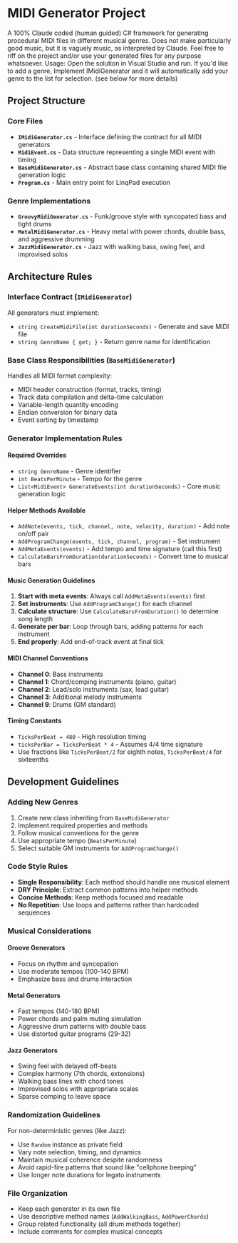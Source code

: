 # MIDI Generator Project

A 100% Claude coded (human guided) C# framework for generating procedural MIDI files in different musical genres.
Does not make particularly good music, but it is vaguely music, as interpreted by Claude. 
Feel free to riff on the project and/or use your generated files for any purpose whatsoever.
Usage: Open the solution in Visual Studio and run. If you'd like to add a genre, Implement IMidiGenerator and it will automatically add your genre to the list for selection. (see below for more details)

## Project Structure

### Core Files
- **`IMidiGenerator.cs`** - Interface defining the contract for all MIDI generators
- **`MidiEvent.cs`** - Data structure representing a single MIDI event with timing
- **`BaseMidiGenerator.cs`** - Abstract base class containing shared MIDI file generation logic
- **`Program.cs`** - Main entry point for LinqPad execution

### Genre Implementations
- **`GroovyMidiGenerator.cs`** - Funk/groove style with syncopated bass and tight drums
- **`MetalMidiGenerator.cs`** - Heavy metal with power chords, double bass, and aggressive drumming
- **`JazzMidiGenerator.cs`** - Jazz with walking bass, swing feel, and improvised solos

## Architecture Rules

### Interface Contract (`IMidiGenerator`)
All generators must implement:
- `string CreateMidiFile(int durationSeconds)` - Generate and save MIDI file
- `string GenreName { get; }` - Return genre name for identification

### Base Class Responsibilities (`BaseMidiGenerator`)
Handles all MIDI format complexity:
- MIDI header construction (format, tracks, timing)
- Track data compilation and delta-time calculation
- Variable-length quantity encoding
- Endian conversion for binary data
- Event sorting by timestamp

### Generator Implementation Rules

#### Required Overrides
- `string GenreName` - Genre identifier
- `int BeatsPerMinute` - Tempo for the genre
- `List<MidiEvent> GenerateEvents(int durationSeconds)` - Core music generation logic

#### Helper Methods Available
- `AddNote(events, tick, channel, note, velocity, duration)` - Add note on/off pair
- `AddProgramChange(events, tick, channel, program)` - Set instrument
- `AddMetaEvents(events)` - Add tempo and time signature (call this first)
- `CalculateBarsFromDuration(durationSeconds)` - Convert time to musical bars

#### Music Generation Guidelines

1. **Start with meta events**: Always call `AddMetaEvents(events)` first
2. **Set instruments**: Use `AddProgramChange()` for each channel
3. **Calculate structure**: Use `CalculateBarsFromDuration()` to determine song length
4. **Generate per bar**: Loop through bars, adding patterns for each instrument
5. **End properly**: Add end-of-track event at final tick

#### MIDI Channel Conventions
- **Channel 0**: Bass instruments
- **Channel 1**: Chord/comping instruments (piano, guitar)
- **Channel 2**: Lead/solo instruments (sax, lead guitar)
- **Channel 3**: Additional melody instruments
- **Channel 9**: Drums (GM standard)

#### Timing Constants
- `TicksPerBeat = 480` - High resolution timing
- `ticksPerBar = TicksPerBeat * 4` - Assumes 4/4 time signature
- Use fractions like `TicksPerBeat/2` for eighth notes, `TicksPerBeat/4` for sixteenths

## Development Guidelines

### Adding New Genres

1. Create new class inheriting from `BaseMidiGenerator`
2. Implement required properties and methods
3. Follow musical conventions for the genre
4. Use appropriate tempo (`BeatsPerMinute`)
5. Select suitable GM instruments for `AddProgramChange()`

### Code Style Rules

- **Single Responsibility**: Each method should handle one musical element
- **DRY Principle**: Extract common patterns into helper methods
- **Concise Methods**: Keep methods focused and readable
- **No Repetition**: Use loops and patterns rather than hardcoded sequences

### Musical Considerations

#### Groove Generators
- Focus on rhythm and syncopation
- Use moderate tempos (100-140 BPM)
- Emphasize bass and drums interaction

#### Metal Generators  
- Fast tempos (140-180 BPM)
- Power chords and palm muting simulation
- Aggressive drum patterns with double bass
- Use distorted guitar programs (29-32)

#### Jazz Generators
- Swing feel with delayed off-beats
- Complex harmony (7th chords, extensions)
- Walking bass lines with chord tones
- Improvised solos with appropriate scales
- Sparse comping to leave space

### Randomization Guidelines

For non-deterministic genres (like Jazz):
- Use `Random` instance as private field
- Vary note selection, timing, and dynamics
- Maintain musical coherence despite randomness
- Avoid rapid-fire patterns that sound like "cellphone beeping"
- Use longer note durations for legato instruments

### File Organization

- Keep each generator in its own file
- Use descriptive method names (`AddWalkingBass`, `AddPowerChords`)
- Group related functionality (all drum methods together)
- Include comments for complex musical concepts

